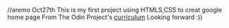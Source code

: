 //aremo Oct27th
This is my first project using HTMLS,CSS to creat google home page
From The Odin Project's [curriculum](http://www.theodinproject.com/courses/web-development-101/lessons/html-css)
Looking forward :))
